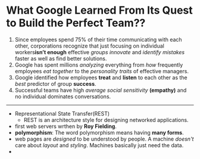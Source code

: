 # What Google Learned From Its Quest to Build the Perfect Team??
1. Since employees spend 75% of their time communicating with each other, corporations recognize that just focusing on individual workers**isn’t enough** effective *groups innovate* and *identify mistakes* faster as well as find better solutions.
2. Google has spent millions *analyzing* everything from *how* frequently employees *eat together* to the *personality traits* of effective managers.
3. Google identified how employees **treat** and **listen** to each other as the *best* predictor of group **success**.
4. Successful teams have high *average social sensitivity* **(empathy)** and no individual dominates conversations.
-------------------------------------------------------
-  Representational State Transfer(REST)
   - REST is an architecture style for designing networked applications.
- first web servers wrthen by **Roy Fielding**.
- **polymorphism**: The word polymorphism means having **many forms**.
- web pages are *designed* to be understood by people. A machine *doesn't* care about *layout* and *styling*. Machines basically just need the data.
- 

